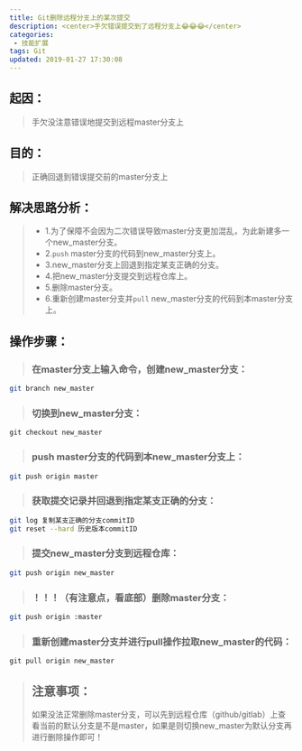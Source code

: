 ```yaml
---
title: Git删除远程分支上的某次提交
description: <center>手欠错误提交到了远程分支上😂😂😂</center>
categories:
 - 技能扩展
tags: Git
updated: 2019-01-27 17:30:08
---
```


## 起因：
>手欠没注意错误地提交到远程master分支上

## 目的：
>正确回退到错误提交前的master分支上

## 解决思路分析：
>- 1.为了保障不会因为二次错误导致master分支更加混乱，为此新建多一个new_master分支。
>- 2.`push` master分支的代码到new_master分支上。
>- 3.new_master分支上回退到指定某支正确的分支。
>- 4.把new_master分支提交到远程仓库上。
>- 5.删除master分支。
>- 6.重新创建master分支并`pull` new_master分支的代码到本master分支上。

## 操作步骤：
>### 在master分支上输入命令，创建new_master分支：
```bash
git branch new_master
```
>### 切换到new_master分支：
```shell
git checkout new_master
```
>### push master分支的代码到本new_master分支上：
```bash
git push origin master
```
>### 获取提交记录并回退到指定某支正确的分支：
```bash
git log 复制某支正确的分支commitID
git reset --hard 历史版本commitID
```
>### 提交new_master分支到远程仓库：
```bash
git push origin new_master
```
>### ！！！（有注意点，看底部）删除master分支：
```bash
git push origin :master
```
>### 重新创建master分支并进行pull操作拉取new_master的代码：
```shell
git pull origin new_master
```
>## 注意事项：
>如果没法正常删除master分支，可以先到远程仓库（github/gitlab）上查看当前的默认分支是不是master，如果是则切换new_master为默认分支再进行删除操作即可！